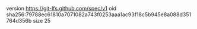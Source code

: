 version https://git-lfs.github.com/spec/v1
oid sha256:79788ec61810a7071082a743f0253aaa1ac93f18c5b945e8a088d351764d356b
size 25
